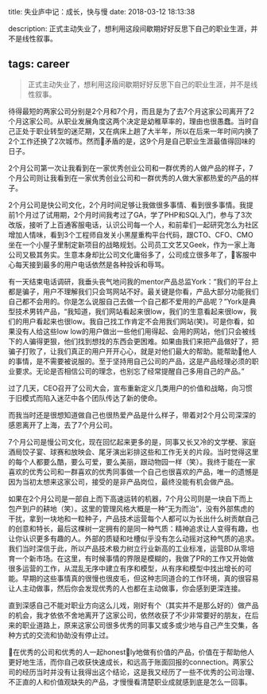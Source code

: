 title: 失业庐中记：成长，快与慢
date: 2018-03-12 18:13:38

description: 正式主动失业了，想利用这段间歇期好好反思下自己的职业生涯，并不是线性叙事。

tags: career
---

> 正式主动失业了，想利用这段间歇期好好反思下自己的职业生涯，并不是线性叙事。

待得最短的两家公司分别是2个月和7个月，而且是为了去7个月这家公司离开了2个月这家公司。从职业发展角度这两个决定是幼稚草率的，理由也很愚蠢。当时自己正处于职业转型的迷茫期，又在病床上趟了大半年，所以在后来一年时间内换了2个工作还换了2次城市。然而矛盾的是，这9个月是自己职业生涯最值得回味的日子。

2个月公司第一次让我看到在一家优秀创业公司和一群优秀的人做产品的样子，7个月公司则让我看到在一家优秀创业公司和一群优秀的人做大家都热爱的产品的样子。

2个月公司是快公司文化，2个月时间足够让我做很多事情、看到很多事情。我提前1个月过了试用期，2个月时间我考过了GA，学了PHP和SQL入门，参与了3次改版，接听了上百通客服电话，认识公司每一个人，和前辈们一起研究怎么为社区增加人情味，看到3个工程师自发关小黑屋重构平台代码，跟CTO、CFO、CMO坐在一个小屋子里制定新项目的战略规划。公司员工文艺又Geek，作为一家上海公司又极其务实。生意本身却比公司文化庸俗多了，公司成立很多年了，客服中心每天接到最多的用户电话依然是各种投诉和辱骂。

有一天结束电话调研，我垂头丧气地问我的mentor产品总监York：“我们的平台上都是骗子，用户不理解我们只会骂网站不好。最关键是你看，产品大部分功能我们自己都不会用的。你是怎么说服自己去做一个自己都不爱用的产品呢？”York是典型技术男转产品，“我知道，我们网站看起来很low，我们的生意看起来很low，我们的用户看起来也很low。我自己找工作肯定不会用我们网站(笑)。可是你看，如果没有人给这些low low的用户做出一些他们用得起、会用的网站，他们只会被线下的人骗得更狠，他们找到想找的东西会更困难。如果由我们来把产品做好了，把骗子打败了，让我们真正的用户开开心心，就是对他们最大的帮助。能帮助他人的事情，是不需要被说服的。至于坚持用自己公司的产品，这是产品经理必须的职业要求。无论是否相信公司的理念，也别忘了经常提醒自己多用自己的产品。”

过了几天，CEO召开了公司大会，宣布重新定义几类用户的价值和战略，向习惯于旧模式而陷入迷茫中各个团队传达了新的使命。

而我当时还是很想知道做自己也很热爱产品是什么样子，带着对2个月公司深深的感恩离开了上海，去了7个月公司。

7个月公司是慢公司文化，现在回忆起来更多的是，同事又长又冷的文学梗、家庭酒局饺子宴、球赛和放映会、尾牙演出彩排这些和工作无关的片段。当时觉得这里的每个人都要么酷，要么可爱，要么美丽，跟动物园一样（笑）。我终于能在一家喜欢的优秀公司和一群喜欢的优秀同事做一个自己也很喜欢的产品，唯一的遗憾是因为当初太想来这家公司，接受的是非产品岗位，最终没能有机会做产品。

如果在2个月公司是一部自上而下高速运转的机器，7个月公司则是一块自下而上包产到户的耕地（笑）。这里的管理风格大概是一种“无为而治”，没有外部焦虑的干扰，拿到一块地和一粒种子，产品技术运营每个人都可以为长出什么树贡献自己的创意和特长，最后这棵树一定拥有的是同一种气质：精神追求让人变得有趣，也让你认识更多有趣的人。外部的质疑和吐槽似乎没有怎么动摇对这种气质的追求。我们当时深信于此，所以产品技术极力树立行业新高的工业标准，运营BD从零培育一个新市场。在这里，有时候事情的界限是模糊的，我做了PR的工作又开始做很多运营的工作，从混乱无序中建立有序和模型，从有序和模型中找出增长的可能。早期的这些事情真的很慢也很皮毛，但这种志同道合的工作环境，真的很容易让人主动做事，然后你会发现优秀的人也都在主动做事，你会感到更深连接。

直到深感自己不能对职业方向这么儿戏，刚好有个（其实并不是那么好的）做产品的机会，我才依依不舍地离开了这家公司，依然收获了不少非常要好的朋友，在后来的职业道路上，原来这家公司很多优秀的同事又或多或少地与自己产生交集，各种方式的交流和协助没有停止过。

在优秀的公司和优秀的人一起honestly地做有价值的产品，价值在于帮助他人更好地生活，而你自己收获快速成长，和远高于账面回报的connection。两家公司的经历当时并没有让我得出这个结论，这是我又经历了一些不优秀的公司治理、不正直的人和价值观缺失的产品，才慢慢看清楚职业成就感到底是怎么一回事。
